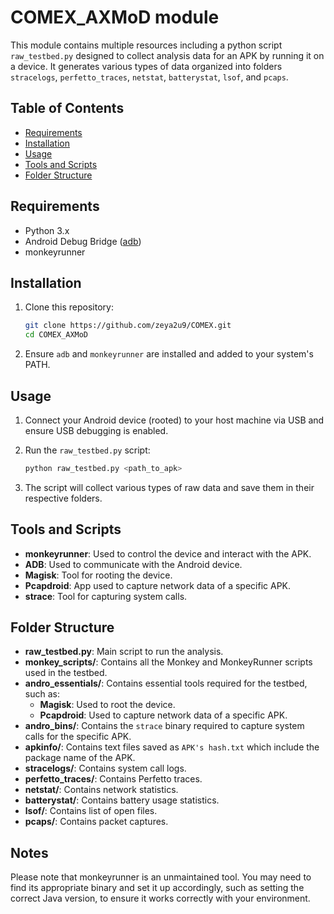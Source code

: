 # COMEX_AXMoD module

This module contains multiple resources including a python script `raw_testbed.py` designed to collect analysis data for an APK by running it on a device. It generates various types of data organized into folders `stracelogs`, `perfetto_traces`, `netstat`, `batterystat`, `lsof`, and `pcaps`.

## Table of Contents

- [Requirements](#requirements)
- [Installation](#installation)
- [Usage](#usage)
- [Tools and Scripts](#tools-and-scripts)
- [Folder Structure](#folder-structure)

## Requirements

- Python 3.x
- Android Debug Bridge ([adb](https://developer.android.com/tools/adb))
- monkeyrunner

## Installation

1. Clone this repository:
    ```sh
    git clone https://github.com/zeya2u9/COMEX.git
    cd COMEX_AXMoD
    ```
3. Ensure `adb` and `monkeyrunner` are installed and added to your system's PATH.

## Usage

1. Connect your Android device (rooted) to your host machine via USB and ensure USB debugging is enabled.

2. Run the `raw_testbed.py` script:
    ```sh
    python raw_testbed.py <path_to_apk>
    ```

3. The script will collect various types of raw data and save them in their respective folders.

## Tools and Scripts

- **monkeyrunner**: Used to control the device and interact with the APK.
- **ADB**: Used to communicate with the Android device.
- **Magisk**: Tool for rooting the device.
- **Pcapdroid**: App used to capture network data of a specific APK.
- **strace**: Tool for capturing system calls.

## Folder Structure

- **raw_testbed.py**: Main script to run the analysis.
- **monkey_scripts/**: Contains all the Monkey and MonkeyRunner scripts used in the testbed.
- **andro_essentials/**: Contains essential tools required for the testbed, such as:
  - **Magisk**: Used to root the device.
  - **Pcapdroid**: Used to capture network data of a specific APK.
- **andro_bins/**: Contains the `strace` binary required to capture system calls for the specific APK.
- **apkinfo/**: Contains text files saved as `APK's hash.txt` which include the package name of the APK.
- **stracelogs/**: Contains system call logs.
- **perfetto_traces/**: Contains Perfetto traces.
- **netstat/**: Contains network statistics.
- **batterystat/**: Contains battery usage statistics.
- **lsof/**: Contains list of open files.
- **pcaps/**: Contains packet captures.

## Notes

Please note that monkeyrunner is an unmaintained tool. You may need to find its appropriate binary and set it up accordingly, such as setting the correct Java version, to ensure it works correctly with your environment.
